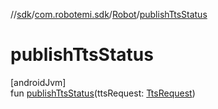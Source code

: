 //[sdk](../../../index.md)/[com.robotemi.sdk](../index.md)/[Robot](index.md)/[publishTtsStatus](publish-tts-status.md)

# publishTtsStatus

[androidJvm]\
fun [publishTtsStatus](publish-tts-status.md)(ttsRequest: [TtsRequest](../-tts-request/index.md))
